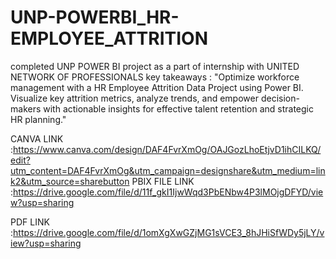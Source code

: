 # UNP-POWERBI_HR-EMPLOYEE_ATTRITION

completed UNP POWER BI project as a part of internship with UNITED NETWORK OF PROFESSIONALS 
key takeaways :
"Optimize workforce management with a HR Employee Attrition Data Project using Power BI.
Visualize key attrition metrics, analyze trends, and empower decision-makers with actionable insights for effective talent retention and strategic HR planning."

CANVA LINK :https://www.canva.com/design/DAF4FvrXmOg/OAJGozLhoEtjvD1ihCILKQ/edit?utm_content=DAF4FvrXmOg&utm_campaign=designshare&utm_medium=link2&utm_source=sharebutton
PBIX FILE LINK :https://drive.google.com/file/d/11f_gkI1IjwWqd3PbENbw4P3lMOjgDFYD/view?usp=sharing


PDF LINK :https://drive.google.com/file/d/1omXgXwGZjMG1sVCE3_8hJHiSfWDy5jLY/view?usp=sharing






